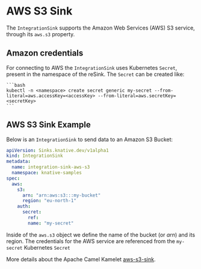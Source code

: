 # AWS S3 Sink

The `IntegrationSink` supports the Amazon Web Services (AWS) S3 service, through its `aws.s3` property.

## Amazon credentials

For connecting to AWS the `IntegrationSink` uses Kubernetes `Secret`, present in the namespace of the reSink. The `Secret` can be created like:

    ```bash
    kubectl -n <namespace> create secret generic my-secret --from-literal=aws.accessKey=<accessKey> --from-literal=aws.secretKey=<secretKey>
    ```

## AWS S3 Sink Example

Below is an `IntegrationSink` to send data to an Amazon S3 Bucket:

  ```yaml
  apiVersion: Sinks.knative.dev/v1alpha1
  kind: IntegrationSink
  metadata:
    name: integration-sink-aws-s3
    namespace: knative-samples
  spec:
    aws:
      s3:
        arn: "arn:aws:s3:::my-bucket"
        region: "eu-north-1"
      auth:
        secret:
          ref:
          name: "my-secret"
  ```

Inside of the `aws.s3` object we define the name of the bucket (or _arn_) and its region. The credentials for the AWS service are referenced from the `my-secret` Kubernetes `Secret`

More details about the Apache Camel Kamelet [aws-s3-sink](https://camel.apache.org/camel-kamelets/latest/aws-s3-sink.html).
